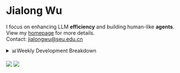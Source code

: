 #  Jialong Wu

I focus on enhancing LLM **efficiency** and building human-like **agents**.<br>
View my [homepage](https://callanwu.github.io/) for more details. <br>
Contact: jialongwu@seu.edu.cn

<details><summary>📊Weekly Development Breakdown</summary>

<!--START_SECTION:waka-->

```txt
From: 10 February 2025 - To: 17 February 2025

Total Time: 13 hrs 9 mins

Python       9 hrs 53 mins   ██████████████████▓░░░░░░   75.17 %
Other        56 mins         █▓░░░░░░░░░░░░░░░░░░░░░░░   07.10 %
Bash         51 mins         █▓░░░░░░░░░░░░░░░░░░░░░░░   06.46 %
Markdown     32 mins         █░░░░░░░░░░░░░░░░░░░░░░░░   04.11 %
CSV          22 mins         ▓░░░░░░░░░░░░░░░░░░░░░░░░   02.91 %
```

<!--END_SECTION:waka-->

[![wakatime](https://wakatime.com/badge/user/c6720b29-9431-4a60-bc9d-e1fb2b6bd65f.svg)](https://wakatime.com/@c6720b29-9431-4a60-bc9d-e1fb2b6bd65f)
</details>

[![](https://img.shields.io/badge/Google%20Scholar-4385FE.svg?&color=d6d6d6&style=flat-square&logo=google-scholar)](https://scholar.google.com/citations?user=6eg2m4YAAAAJ)
![](https://komarev.com/ghpvc/?username=callanwu)
